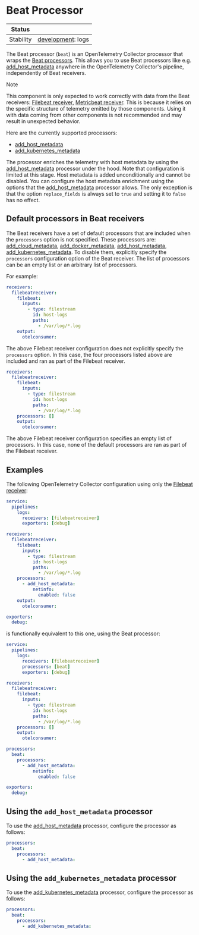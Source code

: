 # Beat Processor

| Status    |                     |
| --------- | ------------------- |
| Stability | [development]: logs |

[development]: https://github.com/open-telemetry/opentelemetry-collector/blob/main/docs/component-stability.md#development

The Beat processor (`beat`) is an OpenTelemetry Collector processor that wraps the [Beat processors].
This allows you to use Beat processors like e.g. [add_host_metadata] anywhere in the OpenTelemetry Collector's pipeline, independently of Beat receivers.

> [!NOTE]
> This component is only expected to work correctly with data from the Beat receivers: [Filebeat receiver], [Metricbeat receiver].
> This is because it relies on the specific structure of telemetry emitted by those components.
> Using it with data coming from other components is not recommended and may result in unexpected behavior.

Here are the currently supported processors:

- [add_host_metadata]
- [add_kubernetes_metadata]

The processor enriches the telemetry with host metadata by using the [add_host_metadata] processor under the hood.
Note that configuration is limited at this stage.
Host metadata is added unconditionally and cannot be disabled.
You can configure the host metadata enrichment using the options that the [add_host_metadata] processor allows.
The only exception is that the option `replace_fields` is always set to `true` and setting it to `false` has no effect.

## Default processors in Beat receivers

The Beat receivers have a set of default processors that are included when the `processors` option is not specified.
These processors are: [add_cloud_metadata], [add_docker_metadata], [add_host_metadata], [add_kubernetes_metadata].
To disable them, explicitly specify the `processors` configuration option of the Beat receiver.
The list of processors can be an empty list or an arbitrary list of processors.

For example:

```yaml
receivers:
  filebeatreceiver:
    filebeat:
      inputs:
        - type: filestream
          id: host-logs
          paths:
            - /var/log/*.log
    output:
      otelconsumer:
```

The above Filebeat receiver configuration does not explicitly specify the `processors` option.
In this case, the four processors listed above are included and ran as part of the Filebeat receiver.

```yaml
receivers:
  filebeatreceiver:
    filebeat:
      inputs:
        - type: filestream
          id: host-logs
          paths:
            - /var/log/*.log
    processors: []
    output:
      otelconsumer:
```

The above Filebeat receiver configuration specifies an empty list of processors.
In this case, none of the default processors are ran as part of the Filebeat receiver.

## Examples

The following OpenTelemetry Collector configuration using only the [Filebeat receiver]:

```yaml
service:
  pipelines:
    logs:
      receivers: [filebeatreceiver]
      exporters: [debug]

receivers:
  filebeatreceiver:
    filebeat:
      inputs:
        - type: filestream
          id: host-logs
          paths:
            - /var/log/*.log
    processors:
      - add_host_metadata:
          netinfo:
            enabled: false
    output:
      otelconsumer:

exporters:
  debug:
```

is functionally equivalent to this one, using the Beat processor:

```yaml
service:
  pipelines:
    logs:
      receivers: [filebeatreceiver]
      processors: [beat]
      exporters: [debug]

receivers:
  filebeatreceiver:
    filebeat:
      inputs:
        - type: filestream
          id: host-logs
          paths:
            - /var/log/*.log
    processors: []
    output:
      otelconsumer:

processors:
  beat:
    processors:
      - add_host_metadata:
          netinfo:
            enabled: false

exporters:
  debug:
```

## Using the `add_host_metadata` processor

To use the [add_host_metadata] processor, configure the processor as follows:

```yaml
processors:
  beat:
    processors:
      - add_host_metadata:
```

## Using the `add_kubernetes_metadata` processor

To use the [add_kubernetes_metadata] processor, configure the processor as follows:

```yaml
processors:
  beat:
    processors:
      - add_kubernetes_metadata:
```

[Beat processors]: https://www.elastic.co/docs/reference/beats/filebeat/filtering-enhancing-data#using-processors
[Filebeat receiver]: https://github.com/elastic/beats/tree/main/x-pack/filebeat/fbreceiver
[Metricbeat receiver]: https://github.com/elastic/beats/tree/main/x-pack/metricbeat/mbreceiver
[add_cloud_metadata]: https://www.elastic.co/docs/reference/beats/filebeat/add-cloud-metadata
[add_docker_metadata]: https://www.elastic.co/docs/reference/beats/filebeat/add-docker-metadata
[add_host_metadata]: https://www.elastic.co/docs/reference/beats/filebeat/add-host-metadata
[add_kubernetes_metadata]: https://www.elastic.co/docs/reference/beats/filebeat/add-kubernetes-metadata
